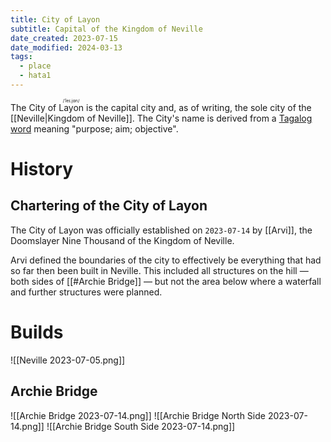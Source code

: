 ```yaml
---
title: City of Layon
subtitle: Capital of the Kingdom of Neville
date_created: 2023-07-15
date_modified: 2024-03-13
tags:
  - place
  - hata1
---
```


The City of <ruby>Layon<rt>/ˈleɪ.jɑn/</rt></ruby> is the capital city and, as of writing, the sole city of the [[Neville|Kingdom of Neville]]. The City's name is derived from a [Tagalog word](https://en.wiktionary.org/wiki/layon#Tagalog) meaning "purpose; aim; objective".

# History

## Chartering of the City of Layon

The City of Layon was officially established on `2023-07-14` by [[Arvi]], the Doomslayer Nine Thousand of the Kingdom of Neville.

Arvi defined the boundaries of the city to effectively be everything that had so far then been built in Neville. This included all structures on the hill — both sides of [[#Archie Bridge]] — but not the area below where a waterfall and further structures were planned.

# Builds

![[Neville 2023-07-05.png]]

## Archie Bridge

![[Archie Bridge 2023-07-14.png]]
![[Archie Bridge North Side 2023-07-14.png]]
![[Archie Bridge South Side 2023-07-14.png]]